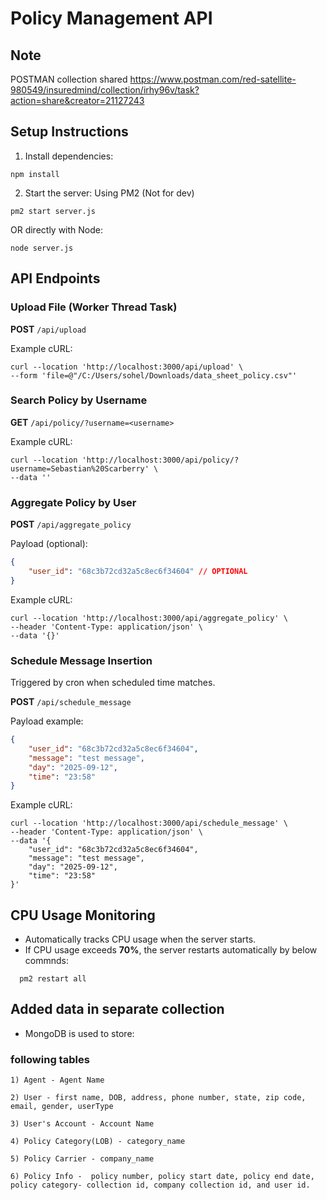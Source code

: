 
# Policy Management API

## Note 
POSTMAN collection shared 
https://www.postman.com/red-satellite-980549/insuredmind/collection/irhy96v/task?action=share&creator=21127243

##  Setup Instructions

1. Install dependencies:

```
npm install
```

2. Start the server:
Using PM2 (Not for dev)
```
pm2 start server.js

```
OR 
directly with Node:
```
node server.js
```



##  API Endpoints

###  Upload File (Worker Thread Task)

**POST** `/api/upload`

Example cURL:
```
curl --location 'http://localhost:3000/api/upload' \
--form 'file=@"/C:/Users/sohel/Downloads/data_sheet_policy.csv"'
```



###  Search Policy by Username

**GET** `/api/policy/?username=<username>`

Example cURL:

```
curl --location 'http://localhost:3000/api/policy/?username=Sebastian%20Scarberry' \
--data ''
```



###  Aggregate Policy by User

**POST** `/api/aggregate_policy`

Payload (optional):

```json
{
    "user_id": "68c3b72cd32a5c8ec6f34604" // OPTIONAL
}
```

Example cURL:

```
curl --location 'http://localhost:3000/api/aggregate_policy' \
--header 'Content-Type: application/json' \
--data '{}'
```



###  Schedule Message Insertion

Triggered by cron when scheduled time matches.

**POST** `/api/schedule_message`

Payload example:

```json
{
    "user_id": "68c3b72cd32a5c8ec6f34604",
    "message": "test message",
    "day": "2025-09-12",
    "time": "23:58"
}
```

Example cURL:

```
curl --location 'http://localhost:3000/api/schedule_message' \
--header 'Content-Type: application/json' \
--data '{
    "user_id": "68c3b72cd32a5c8ec6f34604",
    "message": "test message",
    "day": "2025-09-12",
    "time": "23:58"
}'
```



## CPU Usage Monitoring

* Automatically tracks CPU usage when the server starts.
* If CPU usage exceeds **70%**, the server restarts automatically by below commnds:

```
  pm2 restart all
```



##  Added data in separate collection

* MongoDB is used to store:

### following tables

```
1) Agent - Agent Name

2) User - first name, DOB, address, phone number, state, zip code, email, gender, userType

3) User's Account - Account Name

4) Policy Category(LOB) - category_name

5) Policy Carrier - company_name

6) Policy Info -  policy number, policy start date, policy end date, policy category- collection id, company collection id, and user id.

```






